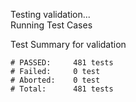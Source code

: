 
Testing validation...</br>
Running Test Cases

Test Summary for validation

    # PASSED:     481 tests
    # Failed:     0 test
    # Aborted:    0 test
    # Total:      481 tests
